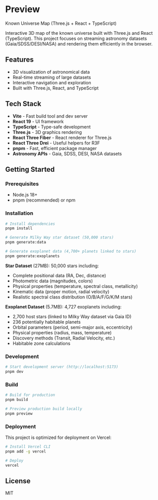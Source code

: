 # Preview

Known Universe Map (Three.js + React + TypeScript)

Interactive 3D map of the known universe built with Three.js and React (TypeScript).
This project focuses on streaming astronomy datasets (Gaia/SDSS/DESI/NASA) and rendering them efficiently in the browser.

## Features

- 3D visualization of astronomical data
- Real-time streaming of large datasets
- Interactive navigation and exploration
- Built with Three.js, React, and TypeScript

## Tech Stack

- **Vite** - Fast build tool and dev server
- **React 19** - UI framework
- **TypeScript** - Type-safe development
- **Three.js** - 3D graphics rendering
- **React Three Fiber** - React renderer for Three.js
- **React Three Drei** - Useful helpers for R3F
- **pnpm** - Fast, efficient package manager
- **Astronomy APIs** - Gaia, SDSS, DESI, NASA datasets

## Getting Started

### Prerequisites
- Node.js 18+
- pnpm (recommended) or npm

### Installation

```bash
# Install dependencies
pnpm install

# Generate Milky Way star dataset (50,000 stars)
pnpm generate:data

# Generate exoplanet data (4,700+ planets linked to stars)
pnpm generate:exoplanets
```

**Star Dataset** (27MB): 50,000 stars including:
- Complete positional data (RA, Dec, distance)
- Photometric data (magnitudes, colors)
- Physical properties (temperature, spectral class, metallicity)
- Kinematic data (proper motion, radial velocity)
- Realistic spectral class distribution (O/B/A/F/G/K/M stars)

**Exoplanet Dataset** (5.7MB): 4,727 exoplanets including:
- 2,700 host stars (linked to Milky Way dataset via Gaia ID)
- 236 potentially habitable planets
- Orbital parameters (period, semi-major axis, eccentricity)
- Physical properties (radius, mass, temperature)
- Discovery methods (Transit, Radial Velocity, etc.)
- Habitable zone calculations

### Development

```bash
# Start development server (http://localhost:5173)
pnpm dev
```

### Build

```bash
# Build for production
pnpm build

# Preview production build locally
pnpm preview
```

### Deployment

This project is optimized for deployment on Vercel:

```bash
# Install Vercel CLI
pnpm add -g vercel

# Deploy
vercel
```

## License

MIT